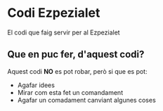# Codi Ezpezialet
El codi que faig servir per al Ezpezialet

## Que en puc fer, d'aquest codi?
Aquest codi **NO** es pot robar, però si que es pot:
- Agafar idees
- Mirar com esta fet un comandament
- Agafar un comadament canviant algunes coses
